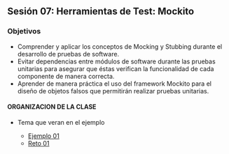 ## Sesión 07: Herramientas de Test: Mockito

### Objetivos
- Comprender y aplicar los conceptos de Mocking y Stubbing durante el desarrollo de pruebas de software.
- Evitar dependencias entre módulos de software durante las pruebas unitarias para asegurar que éstas verifican la funcionalidad de cada componente de manera correcta.
- Aprender de manera práctica el uso del framework Mockito para el diseño de objetos falsos que permitirán realizar pruebas unitarias.


#### ORGANIZACION DE LA CLASE 

- Tema que veran en el ejemplo

	- [Ejemplo 01](Ejemplo-01)
	- [Reto 01](Reto-01)

